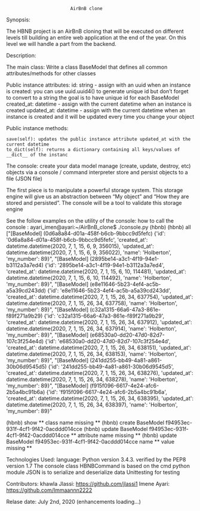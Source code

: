                             AirBnB clone
Synopsis:

The HBNB project is an AirBnB cloning that will be executed on different levels till building an entire web application at the end of the year.
On this level we will handle a part from the backend.

Description:

The main class:
Write a class BaseModel that defines all common attributes/methods for other classes

Public instance attributes: 
    id: string - assign with an uuid when an instance is created:
        you can use uuid.uuid4() to generate unique id but don’t forget to convert to a string
        the goal is to have unique id for each BaseModel
    created_at: datetime - assign with the current datetime when an instance is created
    updated_at: datetime - assign with the current datetime when an instance is created and it will be updated every time you change your object

Public instance methods:

    save(self): updates the public instance attribute updated_at with the current datetime
    to_dict(self): returns a dictionary containing all keys/values of __dict__ of the instanc
The console:
 create your data model
 manage (create, update, destroy, etc) objects via a console / command interpreter
 store and persist objects to a file (JSON file)

The first piece is to manipulate a powerful storage system. This storage engine will give us an abstraction between “My object” and “How they are stored and persisted”.
The console will be a tool to validate this storage engine


See the follow examples on the utility of the console:
how to call the console : 
ayari_imen@ayari:~/AirBnB_clone$ ./console.py 
(hbnb) 
(hbnb) all
["[BaseModel] (0d6a8a84-d01a-458f-b6cb-9bbcc9d5fefc) {'id': '0d6a8a84-d01a-458f-b6cb-9bbcc9d5fefc', 'created_at': datetime.datetime(2020, 7, 1, 15, 6, 9, 356015), 'updated_at': datetime.datetime(2020, 7, 1, 15, 6, 9, 356022), 'name': 'Holberton', 'my_number': 89}", "[BaseModel] (2895be14-a3c1-4f19-94e1-b3112a3a7ed4) {'id': '2895be14-a3c1-4f19-94e1-b3112a3a7ed4', 'created_at': datetime.datetime(2020, 7, 1, 15, 6, 10, 114481), 'updated_at': datetime.datetime(2020, 7, 1, 15, 6, 10, 114492), 'name': 'Holberton', 'my_number': 89}", "[BaseModel] (e8e11646-5b23-4ef4-ac5b-a5a39cd243dd) {'id': 'e8e11646-5b23-4ef4-ac5b-a5a39cd243dd', 'created_at': datetime.datetime(2020, 7, 1, 15, 26, 34, 637754), 'updated_at': datetime.datetime(2020, 7, 1, 15, 26, 34, 637758), 'name': 'Holberton', 'my_number': 89}", "[BaseModel] (c32a1315-66a6-47a3-861e-f89f271a9b29) {'id': 'c32a1315-66a6-47a3-861e-f89f271a9b29', 'created_at': datetime.datetime(2020, 7, 1, 15, 26, 34, 637912), 'updated_at': datetime.datetime(2020, 7, 1, 15, 26, 34, 637914), 'name': 'Holberton', 'my_number': 89}", "[BaseModel] (e68530a0-dd20-47d0-82d7-107c3f254e4d) {'id': 'e68530a0-dd20-47d0-82d7-107c3f254e4d', 'created_at': datetime.datetime(2020, 7, 1, 15, 26, 34, 638151), 'updated_at': datetime.datetime(2020, 7, 1, 15, 26, 34, 638153), 'name': 'Holberton', 'my_number': 89}", "[BaseModel] (241dd255-bb49-4a81-a861-30b06d9545d5) {'id': '241dd255-bb49-4a81-a861-30b06d9545d5', 'created_at': datetime.datetime(2020, 7, 1, 15, 26, 34, 638276), 'updated_at': datetime.datetime(2020, 7, 1, 15, 26, 34, 638278), 'name': 'Holberton', 'my_number': 89}", "[BaseModel] (f915f096-6617-4e24-afc6-2b5a4bc91b6a) {'id': 'f915f096-6617-4e24-afc6-2b5a4bc91b6a', 'created_at': datetime.datetime(2020, 7, 1, 15, 26, 34, 638395), 'updated_at': datetime.datetime(2020, 7, 1, 15, 26, 34, 638397), 'name': 'Holberton', 'my_number': 89}"

(hbnb) show
** class name missing **
(hbnb) create BaseModel
f94953ec-931f-4cf1-9f42-0acddd014cce
(hbnb) update BaseModel f94953ec-931f-4cf1-9f42-0acddd014cce
** attribute name missing **
(hbnb) update BaseModel f94953ec-931f-4cf1-9f42-0acddd014cce name
** value missing **

Technologies Used:
 language: Python version 3.4.3.
 verified by the PEP8 version 1.7
 The console class HBNBCommand is based on the cmd python module
 JSON is to serialize and deserialize data
 Unittesting for testing

Contributors:
khawla Jlassi: https://github.com/jlassi1
Imene Ayari: https://github.com/Immaannn2222

Relase date: July 2nd, 2020 (enhancements loading...)